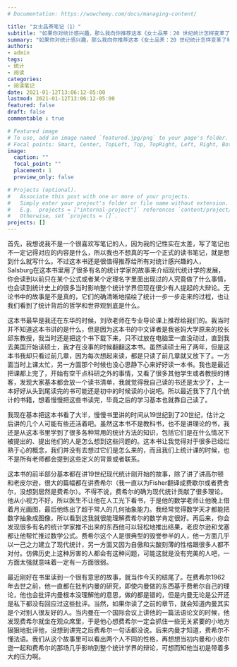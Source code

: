 ```yaml
---
# Documentation: https://wowchemy.com/docs/managing-content/

title: "女士品茶笔记（1）"
subtitle: "如果你对统计感兴趣，那么我向你推荐这本《女士品茶：20 世纪统计怎样变革了科学》"
summary: "如果你对统计感兴趣，那么我向你推荐这本《女士品茶：20 世纪统计怎样变革了科学》"
authors:
- admin
tags: 
- 统计
- 阅读
categories: 
- 阅读笔记
date: 2021-01-12T13:06:12-05:00
lastmod: 2021-01-12T13:06:12-05:00
featured: false
draft: false
commentable : true

# Featured image
# To use, add an image named `featured.jpg/png` to your page's folder.
# Focal points: Smart, Center, TopLeft, Top, TopRight, Left, Right, BottomLeft, Bottom, BottomRight.
image:
  caption: ""
  focal_point: ""
  placement: 1
  preview_only: false

# Projects (optional).
#   Associate this post with one or more of your projects.
#   Simply enter your project's folder or file name without extension.
#   E.g. `projects = ["internal-project"]` references `content/project/deep-learning/index.md`.
#   Otherwise, set `projects = []`.
projects: []
---
```


首先，我想说我不是一个很喜欢写笔记的人，因为我的记性实在太差，写了笔记也不一定记得对应的内容是什么，所以我也不想真的写一个正式的读书笔记，就是想到什么就写什么。不过这本书还是很值得推荐给所有对统计感兴趣的人，Salsburg在这本书里用了很多有名的统计学家的故事来介绍现代统计学的发展，你会读到以前只在某个公式或者某个定理名字里面出现过的人究竟做了什么事情，也会读到统计史上的很多当时影响整个统计学界但现在很少有人提起的大辩论。无论书中的故事是不是真的，它们的确清晰地描绘了统计一步一步走来的过程，也让我们看到了统计背后的哲学和世界观到底是什么。

这本书最早是我还在东华的时候，刘欣老师在专业导论课上推荐给我们的。我当时并不知道这本书讲的是什么，但是因为这本书的中文译者是我爸妈大学原来的校长邱东教授，我当时还是把这个书下载下来，只不过放在电脑里一直没动过，直到我去美国开始读硕士，我才在没事的时候翻翻这本书。虽然读硕士用了两年，但是这本书我却只看过前几章，因为每次想起来读，都是只读了前几章就又放下了。一方面当时上课太忙，另一方面那个时候也没心思静下心来好好读一本书。我也是最近把课都上完了，开始有空干点科研之外的事情，又看了很多其他学生或者教授的博客，发现大家基本都会放一个读书清单，我就觉得我自己读的书还是太少了，上一本好好从头到尾读完的书可能还是初中的时候读的小说吧。所以最近我下了几个统计的书籍，想着慢慢把这些书读完，毕竟之后的学习基本也就靠自己读了。

我现在基本把这本书看了大半，慢慢书里讲的时间从19世纪到了20世纪，估计之后讲的几个人可能有些还活着吧。虽然这本书不是教科书，也不是讲理论的书，我还是从这本书里学到了很多各种常用的统计方法的知识，包括它们是在什么情况下被提出的、提出他们的人是怎么想到这些问题的。这本书让我觉得对于很多已经烂熟于心的概念，我们并没有去想过它们是怎么来的，而且我们上统计课的时候，也不是所有老师都会提到这些定义的背景或者联系。

这本书的前半部分基本都在讲19世纪现代统计刚开始的故事，除了讲了讲高尔顿和老皮尔逊，很大的篇幅都在讲费希尔（我一直以为Fisher翻译成费歇尔或者费舍尔，没想到居然是费希尔）。不得不说，费希尔的确为现代统计贡献了很多理论。他从小视力不好，所以医生不让他在人工光下看书，于是他的数学老师让他晚上借着月光画图，最后他练出了超于常人的几何抽象能力。我经常觉得数学天才都能把数字抽象成图像，所以看到这我就很能理解费希尔的数学肯定很好。再后来，你会发现很多有名的统计学家推不出来的东西他可以轻松地推出结果，老皮尔逊和戈塞都让他帮忙推过数学公式。费希尔这个人是很典型的毁誉参半的人，他一方面几乎以一己之力建立了现代统计，另一方面又因为自傲和尖酸刻薄的性格跟很多人都不对付。仿佛历史上这种厉害的人都会有这种问题，可能这就是没有完美的人吧，一方面太强就意味着一定有一方面很弱。

最近刚好在书里读到一个很有意思的故事，就当作今天的结尾了。在费希尔1962年去世之前，他一直都在批判内曼的研究，即使内曼做的东西基于费希尔自己的理论，他也会批评内曼根本没理解他的意思，做的都是错的，但是内曼无论是公开还是私下都没有回应过这些批评。当然，如果你读了之前的章节，就会知道内曼其实是个对别人很友好的人。当内曼在一个国际会议上讲他的一篇法语论文的时候，他发现费希尔就坐在观众席里，于是他心想费希尔一定会抓住一些无关紧要的小地方狠狠地批评他，没想到讲完之后费希尔一句话都没说。后来内曼才知道，费希尔不懂法语。我们从这个故事里可以看出两个人不同的性格，再想想当初内曼和小皮尔逊一起和费希尔的那场几乎影响到整个统计学界的辩论，可想而知他当初是带着多大的压力啊。